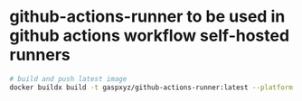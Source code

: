 # github-actions-runner to be used in github actions workflow self-hosted runners

```bash
# build and push latest image
docker buildx build -t gaspxyz/github-actions-runner:latest --platform linux/amd64,linux/arm64 --push .
```